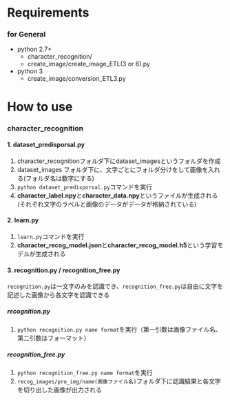 # Requirements
### for General
- python 2.7+ 
  - character_recognition/
  - create_image/create_image_ETL(3 or 6).py
- python 3 
  - create_image/conversion_ETL3.py

# How to use
### character_recognition
#### 1. dataset_predisporsal.py
1. character_recognitionフォルダ下にdataset_imagesというフォルダを作成
2. dataset_images フォルダ下に、文字ごとにフォルダ分けをして画像を入れる(フォルダ名は数字にする)
3. `python dataset_predisporsal.py`コマンドを実行
4. **character_label.npy**と**character_data.npy**というファイルが生成される(それぞれ文字のラベルと画像のデータがデータが格納されている)

#### 2. learn.py
1. `learn.py`コマンドを実行
2. **character_recog_model.json**と**character_recog_model.h5**という学習モデルが生成される

#### 3. recognition.py / recognition_free.py
`recognition.py`は一文字のみを認識でき、`recognition_free.py`は自由に文字を記述した画像から各文字を認識できる

##### recognition.py
1. `python recognition.py name format`を実行（第一引数は画像ファイル名、第二引数はフォーマット）

##### recognition_free.py
1. `python recognition_free.py name format`を実行
2. `recog_images/pro_img/name(画像ファイル名)`フォルダ下に認識結果と各文字を切り出した画像が出力される